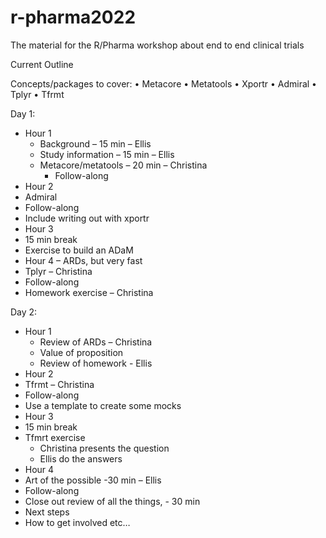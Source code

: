 # r-pharma2022
The material for the R/Pharma workshop about end to end clinical trials 

Current Outline 

Concepts/packages to cover: 
•	Metacore 
•	Metatools 
•	Xportr 
•	Admiral 
•	Tplyr 
•	Tfrmt 



Day 1: 
- Hour 1 
  -	Background – 15 min – Ellis 
  -	Study information – 15 min – Ellis  
  -	Metacore/metatools – 20 min – Christina 
    -	Follow-along 
-	Hour 2 
  -	Admiral 
  -	Follow-along 
  -	Include writing out with xportr 
-	Hour 3 
  -	15 min break 
  -	Exercise to build an ADaM
-	Hour 4 – ARDs, but very fast 
  -	Tplyr – Christina 
  -	Follow-along 
-	Homework exercise – Christina 

Day 2: 
- Hour 1 
  -	Review of ARDs – Christina 
  -	Value of proposition 
  -	Review of homework - Ellis 
-	Hour 2
  -	Tfrmt – Christina 
  -	Follow-along 
  -	Use a template to create some mocks  
-	Hour 3
  -	15 min break 
  -	Tfmrt exercise 
    -	Christina presents the question 
    -	Ellis do the answers 
-	Hour 4
  -	Art of the possible -30 min – Ellis 
  -	Follow-along 
  -	Close out review of all the things, - 30 min 
  -	Next steps 
  -	How to get involved etc… 

